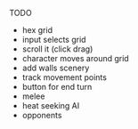 TODO

* hex grid
* input selects grid
* scroll it (click drag)
* character moves around grid
* add walls scenery
* track movement points
* button for end turn
* melee
* heat seeking AI
* opponents

